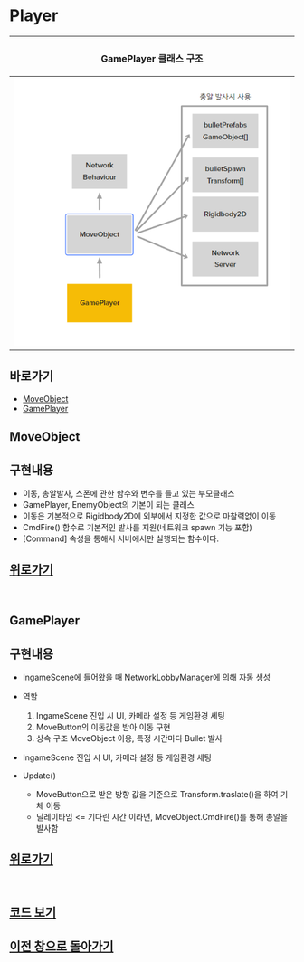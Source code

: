 # Player

|<H3><b>GamePlayer 클래스 구조</b></H3>|
|:---:|
 |![미리보기](../_Image/../Player/_Image/GamePlayer%20클래스%20구조.png)|


## 바로가기 
- [MoveObject](#moveobject)
- [GamePlayer](#gameplayer)

## MoveObject
## 구현내용
- 이동, 총알발사, 스폰에 관한 함수와 변수를 들고 있는 부모클래스
- GamePlayer, EnemyObject의 기본이 되는 클래스
- 이동은 기본적으로 Rigidbody2D에 외부에서 지정한 값으로 마찰력없이 이동
- CmdFire() 함수로 기본적인 발사를 지원(네트워크 spawn 기능 포함)
- [Command] 속성을 통해서 서버에서만 실행되는 함수이다.

## [위로가기](#player)



<br>

## GamePlayer

## 구현내용
- IngameScene에 들어왔을 때 NetworkLobbyManager에 의해 자동 생성
- 역할 
   1. IngameScene 진입 시 UI, 카메라 설정 등 게임환경 세팅
   2. MoveButton의 이동값을 받아 이동 구현
   3. 상속 구조 MoveObject 이용, 특정 시간마다 Bullet 발사

- IngameScene 진입 시 UI, 카메라 설정 등 게임환경 세팅

- Update()
  - MoveButton으로 받은 방향 값을 기준으로 Transform.traslate()을 하여 기체 이동
  - 딜레이타임 <= 기다린 시간 이라면, MoveObject.CmdFire()를 통해 총알을 발사함

## [위로가기](#player)
<br>


## [코드 보기](https://github.com/shehdrbs123/Dongs-Portfolio/tree/2de9f9fe8667c63bb6b2c0fd216942032eaaaf80/UnityProject/NetworkShooting/Description/Player/_Scripts)

## [이전 창으로 돌아가기](https://github.com/shehdrbs123/Dongs-Portfolio/tree/main/UnityProject/NetworkShooting)